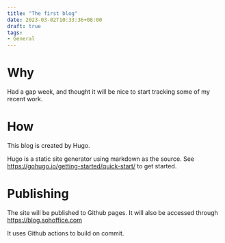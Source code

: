 ```yaml
---
title: "The first blog"
date: 2023-03-02T10:33:36+08:00
draft: true
tags:
- General
---
```


Why
===

Had a gap week, and thought it will be nice to start tracking some 
of my recent work.

How
===

This blog is created by Hugo.

Hugo is a static site generator using markdown as the source.
See https://gohugo.io/getting-started/quick-start/ to get started.

Publishing
==========

The site will be published to Github pages.
It will also be accessed through https://blog.sohoffice.com

It uses Github actions to build on commit.
